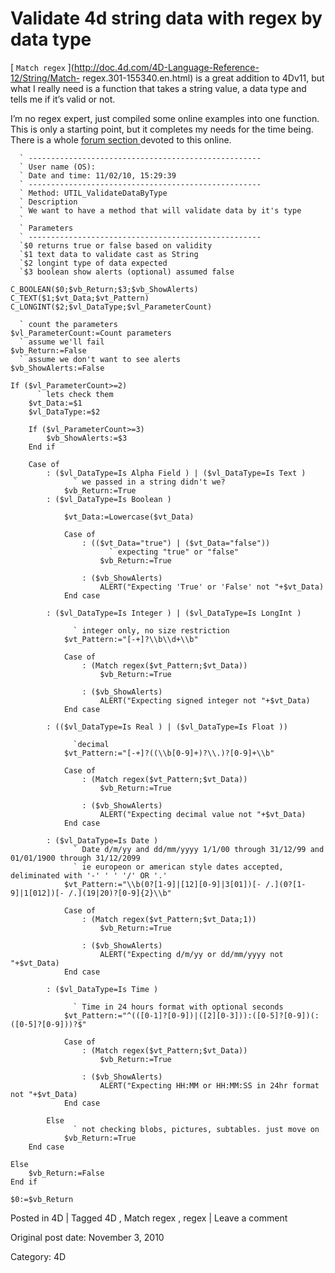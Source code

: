 # Validate 4d string data with regex by data type

[ ` Match regex ` ](http://doc.4d.com/4D-Language-Reference-12/String/Match-
regex.301-155340.en.html) is a great addition to 4Dv11, but what I really need
is a function that takes a string value, a data type and tells me if it’s
valid or not.

I’m no regex expert, just compiled some online examples into one function.
This is only a starting point, but it completes my needs for the time being.
There is a whole [ forum section
](http://forums.4d.fr/List_Message/EN:0/0/2/1/1/1/1434147/0/0/1/-1/0/0/0/0/0/0)
devoted to this online.

    
    
      ` ----------------------------------------------------
      ` User name (OS):
      ` Date and time: 11/02/10, 15:29:39
      ` ----------------------------------------------------
      ` Method: UTIL_ValidateDataByType
      ` Description
      ` We want to have a method that will validate data by it's type
      `
      ` Parameters
      ` ----------------------------------------------------
      `$0 returns true or false based on validity
      `$1 text data to validate cast as String
      `$2 longint type of data expected
      `$3 boolean show alerts (optional) assumed false
    
    C_BOOLEAN($0;$vb_Return;$3;$vb_ShowAlerts)
    C_TEXT($1;$vt_Data;$vt_Pattern)
    C_LONGINT($2;$vl_DataType;$vl_ParameterCount)
    
      ` count the parameters
    $vl_ParameterCount:=Count parameters
      ` assume we'll fail
    $vb_Return:=False
      ` assume we don't want to see alerts
    $vb_ShowAlerts:=False
    
    If ($vl_ParameterCount>=2)
    	  ` lets check them
    	$vt_Data:=$1
    	$vl_DataType:=$2
    
    	If ($vl_ParameterCount>=3)
    		$vb_ShowAlerts:=$3
    	End if
    
    	Case of
    		: ($vl_DataType=Is Alpha Field ) | ($vl_DataType=Is Text )
    			  ` we passed in a string didn't we?
    			$vb_Return:=True
    		: ($vl_DataType=Is Boolean )
    
    			$vt_Data:=Lowercase($vt_Data)
    
    			Case of
    				: (($vt_Data="true") | ($vt_Data="false"))
    					  ` expecting "true" or "false"
    					$vb_Return:=True
    
    				: ($vb_ShowAlerts)
    					ALERT("Expecting 'True' or 'False' not "+$vt_Data)
    			End case
    
    		: ($vl_DataType=Is Integer ) | ($vl_DataType=Is LongInt )
    
    			  ` integer only, no size restriction
    			$vt_Pattern:="[-+]?\\b\\d+\\b"
    
    			Case of
    				: (Match regex($vt_Pattern;$vt_Data))
    					$vb_Return:=True
    
    				: ($vb_ShowAlerts)
    					ALERT("Expecting signed integer not "+$vt_Data)
    			End case
    
    		: (($vl_DataType=Is Real ) | ($vl_DataType=Is Float ))
    
    			  `decimal
    			$vt_Pattern:="[-+]?((\\b[0-9]+)?\\.)?[0-9]+\\b"
    
    			Case of
    				: (Match regex($vt_Pattern;$vt_Data))
    					$vb_Return:=True
    
    				: ($vb_ShowAlerts)
    					ALERT("Expecting decimal value not "+$vt_Data)
    			End case
    
    		: ($vl_DataType=Is Date )
    			  ` Date d/m/yy and dd/mm/yyyy 1/1/00 through 31/12/99 and 01/01/1900 through 31/12/2099
    			  ` ie europeon or american style dates accepted, deliminated with '-' ' ' '/' OR '.'
    			$vt_Pattern:="\\b(0?[1-9]|[12][0-9]|3[01])[- /.](0?[1-9]|1[012])[- /.](19|20)?[0-9]{2}\\b"
    
    			Case of
    				: (Match regex($vt_Pattern;$vt_Data;1))
    					$vb_Return:=True
    
    				: ($vb_ShowAlerts)
    					ALERT("Expecting d/m/yy or dd/mm/yyyy not "+$vt_Data)
    			End case
    
    		: ($vl_DataType=Is Time )
    
    			  ` Time in 24 hours format with optional seconds
    			$vt_Pattern:="^(([0-1]?[0-9])|([2][0-3])):([0-5]?[0-9])(:([0-5]?[0-9]))?$"
    
    			Case of
    				: (Match regex($vt_Pattern;$vt_Data))
    					$vb_Return:=True
    
    				: ($vb_ShowAlerts)
    					ALERT("Expecting HH:MM or HH:MM:SS in 24hr format not "+$vt_Data)
    			End case
    
    		Else
    			  ` not checking blobs, pictures, subtables. just move on
    			$vb_Return:=True
    	End case
    
    Else
    	$vb_Return:=False
    End if
    
    $0:=$vb_Return
    

Posted in 4D | Tagged 4D , Match regex , regex | Leave a comment 


Original post date: November 3, 2010

Category: 4D